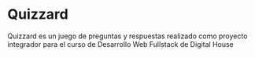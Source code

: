 # Quizzard
Quizzard es un juego de preguntas y respuestas realizado como proyecto integrador para el curso de Desarrollo Web Fullstack de Digital House
